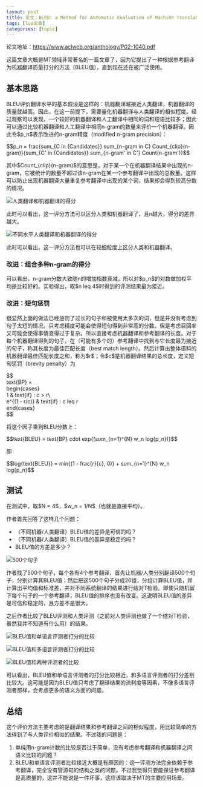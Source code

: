 ```yaml
---
layout: post
title: 论文：BLEU: a Method for Automatic Evaluation of Machine Translation (ACL2002) 
tags: [lua文章]
categories: [topic]
---
```

<p>论文地址：<a href="https://www.aclweb.org/anthology/P02-1040.pdf" target="_blank" rel="noopener noreferrer">https://www.aclweb.org/anthology/P02-1040.pdf</a></p>
<p>这篇文章大概是MT领域非常著名的一篇文章了，因为它提出了一种根据参考翻译为机器翻译质量打分的方法（BLEU值），直到现在还在被广泛使用。</p>
<h2>基本思路</h2>
<p>BLEU评价翻译水平的基本假设是这样的：机器翻译越接近人类翻译，机器翻译的质量就越高。因此，在这一前提下，需要量化机器翻译与人类翻译的相似程度。经过观察可以发现，一个较好的机器翻译和人工翻译中相同的词和短语比较多；因此可以通过比较机器翻译和人工翻译中相同n-gram的数量来评价一个机器翻译。因此令$p_n$表示改进的n-gram精度（modified n-gram precision）：</p>
<p>$$p_n = frac{sum_{C in {Candidates}} sum_{n-gram in C} Count_{clip}(n-gram)}{sum_{C&#39; in {Candidates}} sum_{n-gram&#39; in C&#39;} Count(n-gram&#39;)}$$</p>
<p>其中$Count_{clip}(n-gram)$的意思是，对于某一个在机器翻译结果中出现的n-gram，它被统计的数量不超过该n-gram在某一个参考翻译中出现的总数量。这样可以防止出现机器翻译大量重复参考翻译中出现的某个词，结果却会得到较高分数的情况。</p>
<p><img src="https://zhanghuimeng.github.io/figure1.png" alt="人类翻译和机器翻译的得分"/></p>
<p>此时可以看出，这一评分方法可以区分人类和机器翻译了，且n越大，得分的差异越大。</p>
<p><img src="https://zhanghuimeng.github.io/figure2.png" alt="不同水平人类翻译和机器翻译的得分"/></p>
<p>此时可以看出，这一评分方法也可以在较细粒度上区分人类和机器翻译。</p>
<h3>改进：组合多种n-gram的得分</h3>
<p>可以看出，n-gram分数大致随n的增加指数衰减，所以对$p_n$的对数做加权平均是比较好的。实验得出，取$n leq 4$时得到的评测结果最为接近。</p>
<h3>改进：短句惩罚</h3>
<p>很显然上面的做法已经惩罚了过长的句子和被使用太多次的词，但是并没有考虑到句子太短的情况。只考虑精度可能会使得短句得到非常高的分数。但是考虑召回率又可能会使得事情变得过于复杂。所以直接考虑机器翻译和参考翻译的长度。对于每个机器翻译得到的句子，在（可能有多个的）参考翻译中找到与它长度最为接近的句子，称其长度为最佳匹配长度（best match length）。然后计算出整体语料的机器翻译最佳匹配长度之和，称为$r$；令$c$是机器翻译结果的总长度，定义短句惩罚（brevity penalty）为</p>
<p>$$<br/>
text{BP} =<br/>
begin{cases}<br/>
1 &amp; text{if} : c &gt; r\<br/>
e^{(1 - r/c)} &amp; text{if} : c leq r<br/>
end{cases}<br/>
$$</p>
<p>将这个因子乘到BLEU分数上：</p>
<p>$$text{BLEU} = text{BP} cdot exp{(sum_{n=1}^{N} w_n log{p_n})}$$</p>
<p>即</p>
<p>$$log{text{BLEU}} = min{(1 - frac{r}{c}, 0)} + sum_{n=1}^{N} w_n log{p_n}$$</p>
<h2>测试</h2>
<p>在测试中，取$N = 4$，$w_n = 1/N$（也就是直接平均）。</p>
<p>作者首先回答了这样几个问题：</p>
<ul>
<li>（不同机器/人类翻译）BLEU值的差异是可信的吗？</li>
<li>（不同机器/人类翻译）BLEU值的差异是稳定的吗？</li>
<li>BLEU值的方差是多少？</li>
</ul>
<p><img src="https://zhanghuimeng.github.io/table1-2.png" alt="500个句子"/></p>
<p>作者找了500个句子，每个各有4个参考翻译，首先让机器/人类分别翻译500个句子，分别计算其BLEU值；然后把这500个句子分成20组，分组计算BLEU值，并计算出平均值和标准差，并对不同系统翻译的结果进行结对T检验。即使只随机留下每个句子的一个参考翻译，BLEU值的排序也没有改变。这说明BLEU值的差异是可信和稳定的，且方差不是很大。</p>
<p>之后作者比较了BLEU评测和人类评测（之前对人类评测也做了一个结对T检验，虽然我并不知道有什么用）的结果。</p>
<p><img src="https://zhanghuimeng.github.io/figure5.png" alt="BLEU值和单语言评测者打分的比较"/></p>
<p><img src="https://zhanghuimeng.github.io/figure6.png" alt="BLEU值和多语言评测者打分的比较"/></p>
<p><img src="https://zhanghuimeng.github.io/figure7.png" alt="BLEU值和两种评测者的比较"/></p>
<p>可以看出，BLEU值和单语言评测者的打分比较相近，和多语言评测者的打分差别比较大。这可能是因为BLEU值只考虑了翻译结果的流利度等因素，不像多语言评测者那样，会考虑更多的语义方面的问题。</p>
<h2>总结</h2>
<p>这个评价方法主要考虑的是翻译结果和参考翻译之间的相似程度，用比较简单的方法得到了与人类评价相似的结果。不过我的问题是：</p>
<ol>
<li>单纯用n-gram计数的比较是否过于简单，没有考虑参考翻译和机器翻译之间语义比较的问题？</li>
<li>BLEU和单语言评测者比较接近大概是有原因的：这一评测方法完全依赖于参考翻译，完全没有管源句的结构之类的问题。不过我觉得只要能保证参考翻译是高质量的，这并不能说是一件坏事，这应该取决于MT的主要应用场景。</li>
</ol>